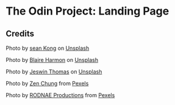 # The Odin Project: Landing Page

## Credits

Photo by <a href="https://unsplash.com/@seankkkkkkkkkkkkkk?utm_source=unsplash&utm_medium=referral&utm_content=creditCopyText">sean Kong</a> on <a href="https://unsplash.com/?utm_source=unsplash&utm_medium=referral&utm_content=creditCopyText">Unsplash</a>

Photo by <a href="https://unsplash.com/@bharmon?utm_source=unsplash&utm_medium=referral&utm_content=creditCopyText">Blaire Harmon</a> on <a href="https://unsplash.com/s/photos/elementary-school-student?utm_source=unsplash&utm_medium=referral&utm_content=creditCopyText">Unsplash</a>
  
Photo by <a href="https://unsplash.com/@jeswinthomas?utm_source=unsplash&utm_medium=referral&utm_content=creditCopyText">Jeswin Thomas</a> on <a href="https://unsplash.com/s/photos/middle-school-student?utm_source=unsplash&utm_medium=referral&utm_content=creditCopyText">Unsplash</a>

Photo by <a href="https://www.pexels.com/@zen-chung?utm_content=attributionCopyText&utm_medium=referral&utm_source=pexels">Zen Chung</a> from <a href="https://www.pexels.com/photo/joyful-diverse-students-giving-high-five-in-park-5537998/?utm_content=attributionCopyText&utm_medium=referral&utm_source=pexels">Pexels</a>

Photo by <a href="https://www.pexels.com/@rodnae-prod?utm_content=attributionCopyText&utm_medium=referral&utm_source=pexels">RODNAE Productions</a> from <a href="https://www.pexels.com/photo/wood-man-people-woman-7713511/?utm_content=attributionCopyText&utm_medium=referral&utm_source=pexels">Pexels</a>
